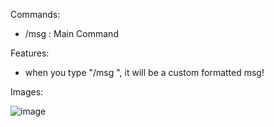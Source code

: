 Commands:

- /msg : Main Command

Features:

- when you type "/msg <player> <text>", it will be a custom formatted msg!


Images:

![image](https://github.com/BaconzDevelopment/Skript-ChatFormat-/assets/139022800/55e3be31-f230-43d0-8597-9274262097f5)
